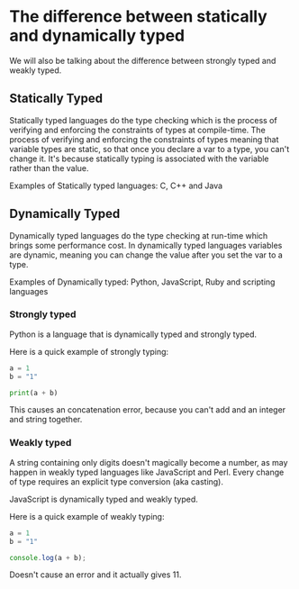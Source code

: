 # The difference between statically and dynamically typed

We will also be talking about the difference between strongly typed and weakly typed.

## Statically Typed

Statically typed languages do the type checking which is the process of verifying and enforcing the constraints of types at compile-time.
The process of verifying and enforcing the constraints of types meaning that variable types are static, so that once you declare a var to a type, you can't change it.
It's because statically typing is associated with the variable rather than the value.

Examples of Statically typed languages: C, C++ and Java

## Dynamically Typed

Dynamically typed languages do the type checking at run-time which brings some performance cost.
In dynamically typed languages variables are dynamic, meaning you can change the value after you set the var to a type.

Examples of Dynamically typed: Python, JavaScript, Ruby and scripting languages

### Strongly typed

Python is a language that is dynamically typed and strongly typed.

Here is a quick example of strongly typing:

```Python
a = 1
b = "1"

print(a + b)
```

This causes an concatenation error, because you can't add and an integer and string together.

### Weakly typed

 A string containing only digits doesn't magically become a number, as may happen in weakly typed languages like JavaScript and Perl. Every change of type requires an explicit type conversion (aka casting).

JavaScript is dynamically typed and weakly typed.

Here is a quick example of weakly typing:

```javascript
a = 1
b = "1"

console.log(a + b);
```

Doesn't cause an error and it actually gives 11.
